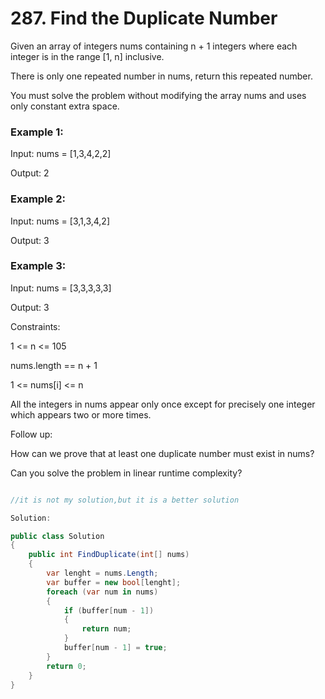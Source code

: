 # 287. Find the Duplicate Number
Given an array of integers nums containing n + 1 integers where each integer is in the range [1, n] inclusive.

There is only one repeated number in nums, return this repeated number.

You must solve the problem without modifying the array nums and uses only constant extra space.

 

### Example 1:

Input: nums = [1,3,4,2,2]

Output: 2
### Example 2:

Input: nums = [3,1,3,4,2]

Output: 3
### Example 3:

Input: nums = [3,3,3,3,3]

Output: 3
 

Constraints:

1 <= n <= 105

nums.length == n + 1

1 <= nums[i] <= n

All the integers in nums appear only once except for precisely one integer which appears two or more times.
 

Follow up:

How can we prove that at least one duplicate number must exist in nums?

Can you solve the problem in linear runtime complexity?

```csharp

//it is not my solution,but it is a better solution

Solution:

public class Solution 
{
    public int FindDuplicate(int[] nums)
    {
        var lenght = nums.Length;
        var buffer = new bool[lenght];
        foreach (var num in nums)
        {
            if (buffer[num - 1])
            {
                return num;
            }
            buffer[num - 1] = true;
        }
        return 0;
    }
}

```

